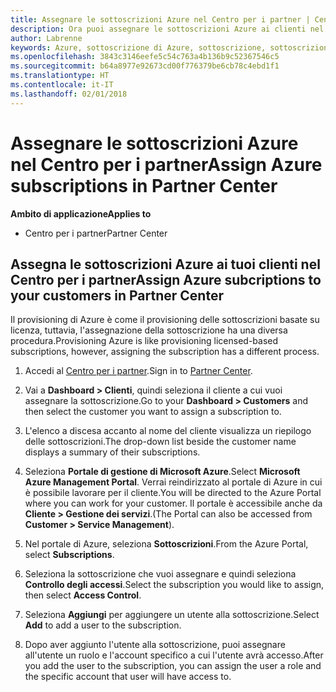 ```yaml
---
title: Assegnare le sottoscrizioni Azure nel Centro per i partner | Centro per i partner
description: Ora puoi assegnare le sottoscrizioni Azure ai clienti nel Centro per i partner.
author: Labrenne
keywords: Azure, sottoscrizione di Azure, sottoscrizione, sottoscrizioni, assegnare la sottoscrizione
ms.openlocfilehash: 3843c3146eefe5c54c763a4b136b9c52367546c5
ms.sourcegitcommit: b64a8977e92673cd00f776379be6cb78c4ebd1f1
ms.translationtype: HT
ms.contentlocale: it-IT
ms.lasthandoff: 02/01/2018
---
```

# <a name="assign-azure-subscriptions-in-partner-center"></a><span data-ttu-id="13c11-104">Assegnare le sottoscrizioni Azure nel Centro per i partner</span><span class="sxs-lookup"><span data-stu-id="13c11-104">Assign Azure subscriptions in Partner Center</span></span>

**<span data-ttu-id="13c11-105">Ambito di applicazione</span><span class="sxs-lookup"><span data-stu-id="13c11-105">Applies to</span></span>**

-  <span data-ttu-id="13c11-106">Centro per i partner</span><span class="sxs-lookup"><span data-stu-id="13c11-106">Partner Center</span></span>
 
## <a name="assign-azure-subcriptions-to-your-customers-in-partner-center"></a><span data-ttu-id="13c11-107">Assegna le sottoscrizioni Azure ai tuoi clienti nel Centro per i partner</span><span class="sxs-lookup"><span data-stu-id="13c11-107">Assign Azure subcriptions to your customers in Partner Center</span></span>

<span data-ttu-id="13c11-108">Il provisioning di Azure è come il provisioning delle sottoscrizioni basate su licenza, tuttavia, l'assegnazione della sottoscrizione ha una diversa procedura.</span><span class="sxs-lookup"><span data-stu-id="13c11-108">Provisioning Azure is like provisioning licensed-based subscriptions, however, assigning the subscription has a different process.</span></span>
 
1. <span data-ttu-id="13c11-109">Accedi al [Centro per i partner](https://na01.safelinks.protection.outlook.com/?url=https%3A%2F%2Fpartnercenter.microsoft.com%2F&data=02%7C01%7Cv-keimag%40microsoft.com%7C6f107d2337fa483b078e08d4efba2d13%7C72f988bf86f141af91ab2d7cd011db47%7C1%7C0%7C636397030307982666&sdata=jViWaoT04hVO10MpiduZoNV95Iv%2B4RX3wpVd028RHSU%3D&reserved=0).</span><span class="sxs-lookup"><span data-stu-id="13c11-109">Sign in to [Partner Center](https://na01.safelinks.protection.outlook.com/?url=https%3A%2F%2Fpartnercenter.microsoft.com%2F&data=02%7C01%7Cv-keimag%40microsoft.com%7C6f107d2337fa483b078e08d4efba2d13%7C72f988bf86f141af91ab2d7cd011db47%7C1%7C0%7C636397030307982666&sdata=jViWaoT04hVO10MpiduZoNV95Iv%2B4RX3wpVd028RHSU%3D&reserved=0).</span></span>

2. <span data-ttu-id="13c11-110">Vai a **Dashboard > Clienti**, quindi seleziona il cliente a cui vuoi assegnare la sottoscrizione.</span><span class="sxs-lookup"><span data-stu-id="13c11-110">Go to your **Dashboard > Customers** and then select the customer you want to assign a subscription to.</span></span>

3. <span data-ttu-id="13c11-111">L'elenco a discesa accanto al nome del cliente visualizza un riepilogo delle sottoscrizioni.</span><span class="sxs-lookup"><span data-stu-id="13c11-111">The drop-down list beside the customer name displays a summary of their subscriptions.</span></span>

4. <span data-ttu-id="13c11-112">Seleziona **Portale di gestione di Microsoft Azure**.</span><span class="sxs-lookup"><span data-stu-id="13c11-112">Select **Microsoft Azure Management Portal**.</span></span> <span data-ttu-id="13c11-113">Verrai reindirizzato al portale di Azure in cui è possibile lavorare per il cliente.</span><span class="sxs-lookup"><span data-stu-id="13c11-113">You will be directed to the Azure Portal where you can work for your customer.</span></span> <span data-ttu-id="13c11-114">Il portale è accessibile anche da **Cliente > Gestione dei servizi**.</span><span class="sxs-lookup"><span data-stu-id="13c11-114">(The Portal can also be accessed from **Customer > Service Management**).</span></span>

5. <span data-ttu-id="13c11-115">Nel portale di Azure, seleziona **Sottoscrizioni**.</span><span class="sxs-lookup"><span data-stu-id="13c11-115">From the Azure Portal, select **Subscriptions**.</span></span>

6. <span data-ttu-id="13c11-116">Seleziona la sottoscrizione che vuoi assegnare e quindi seleziona **Controllo degli accessi**.</span><span class="sxs-lookup"><span data-stu-id="13c11-116">Select the subscription you would like to assign, then select **Access Control**.</span></span>

7. <span data-ttu-id="13c11-117">Seleziona **Aggiungi** per aggiungere un utente alla sottoscrizione.</span><span class="sxs-lookup"><span data-stu-id="13c11-117">Select **Add** to add a user to the subscription.</span></span> 

8. <span data-ttu-id="13c11-118">Dopo aver aggiunto l'utente alla sottoscrizione, puoi assegnare all'utente un ruolo e l'account specifico a cui l'utente avrà accesso.</span><span class="sxs-lookup"><span data-stu-id="13c11-118">After you add the user to the subscription, you can assign the user a role and the specific account that user will have access to.</span></span> 


